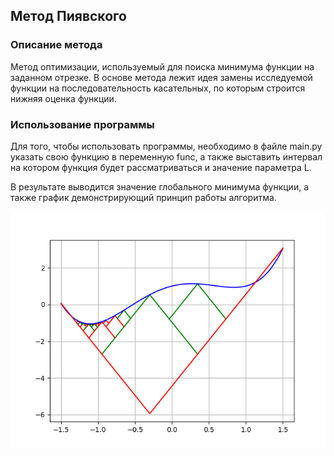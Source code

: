 ## Метод Пиявского

### Описание метода
 Метод оптимизации, используемый для поиска минимума функции на заданном отрезке. 
 В основе метода лежит идея замены исследуемой функции на последовательность касательных,
 по которым строится нижняя оценка функции.
 
### Использование программы
Для того, чтобы использовать программы, необходимо в файле main.py указать свою функцию в переменную func,
а также выставить интервал на котором функция будет рассматриваться и значение параметра L.

В результате выводится значение глобального минимума функции, а также график демонстрирующий принцип работы алгоритма.

![image](./example.png)
